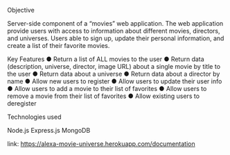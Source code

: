 Objective


Server-side component of a “movies” web application. The web
application provide users with access to information about different
movies, directors, and universes. Users able to sign up, update their
personal information, and create a list of their favorite movies.

Key Features
● Return a list of ALL movies to the user
● Return data (description, universe, director, image URL) about a
single movie by title to the user
● Return data about a universe
● Return data about a director by name
● Allow new users to register
● Allow users to update their user info 
● Allow users to add a movie to their list of favorites
● Allow users to remove a movie from their list of favorites
● Allow existing users to deregister


Technologies used

Node.js
Express.js
MongoDB


link: https://alexa-movie-universe.herokuapp.com/documentation
